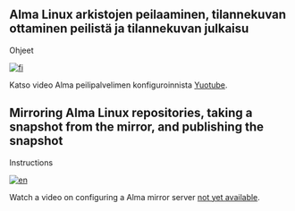 ## Alma Linux arkistojen peilaaminen, tilannekuvan ottaminen peilistä ja tilannekuvan julkaisu

Ohjeet

[![fi](https://img.shields.io/badge/lang-FI-blue.svg)](https://github.com/idumdidum/Linux_mirror-snapshot-and-publish/blob/main/Alma/README_fi.md)

Katso video Alma peilipalvelimen konfiguroinnista [Yuotube](https://pages.github.com/).

## Mirroring Alma Linux repositories, taking a snapshot from the mirror, and publishing the snapshot

Instructions

[![en](https://img.shields.io/badge/lang-EN-white.svg)](https://github.com/idumdidum/Linux_mirror-snapshot-and-publish/blob/main/Alma/README_en.md)

Watch a video on configuring a Alma mirror server [not yet available]().
